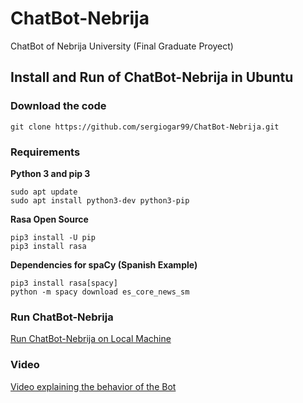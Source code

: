 # ChatBot-Nebrija
ChatBot of Nebrija University (Final Graduate Proyect)

## Install and Run of ChatBot-Nebrija in Ubuntu

### Download the code 

```
git clone https://github.com/sergiogar99/ChatBot-Nebrija.git
```

### Requirements 

**Python 3 and pip 3** 
```
sudo apt update
sudo apt install python3-dev python3-pip
```

**Rasa Open Source**
```
pip3 install -U pip
pip3 install rasa
```

**Dependencies for spaCy (Spanish Example)**
```
pip3 install rasa[spacy]
python -m spacy download es_core_news_sm
```

### Run ChatBot-Nebrija

[Run ChatBot-Nebrija on Local Machine](https://rasa.com/docs/rasa/messaging-and-voice-channels/)



### Video

[Video explaining the behavior of the Bot](https://youtu.be/8fVr3dK4b7U)





